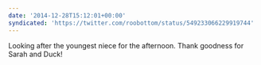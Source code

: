 ```yaml
---
date: '2014-12-28T15:12:01+00:00'
syndicated: 'https://twitter.com/roobottom/status/549233066229919744'
---
```

Looking after the youngest niece for the afternoon. Thank goodness for Sarah and Duck!
